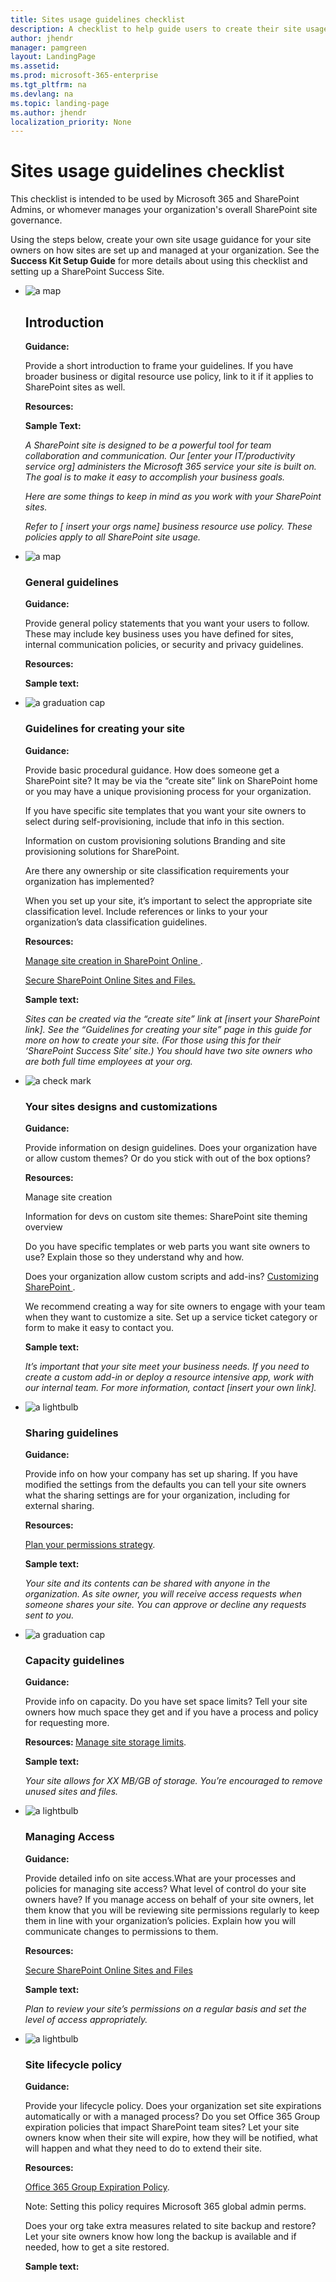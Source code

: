 ```yaml
---
title: Sites usage guidelines checklist
description: A checklist to help guide users to create their site usage guidance.
author: jhendr
manager: pamgreen
layout: LandingPage
ms.assetid: 
ms.prod: microsoft-365-enterprise
ms.tgt_pltfrm: na
ms.devlang: na
ms.topic: landing-page
ms.author: jhendr
localization_priority: None 
---
```

Sites usage guidelines checklist
=========================================

This checklist is intended to be used by Microsoft 365 and SharePoint Admins, or whomever manages your organization's overall SharePoint site governance.

Using the steps below, create your own site usage guidance for your site owners on how sites are set up and managed at your organization. See the <b>Success Kit Setup Guide</b> for more details about using this checklist and setting up a SharePoint Success Site.

<ul class="panelContent cardsJ">
    <li>
        <div class="cardSize">
            <div class="cardPadding">
                <div class="card">
                    <div class="cardImageOuter">
                        <div class="cardImage">
                            <img src="https://docs.microsoft.com/en-us/office/media/icons/walkthrough-map-blue.svg" alt="a map" />
                        </div>
                    </div>
                    <div class="cardText">
                        <h2>Introduction</h2>
                        <p><b>Guidance:</b></p>Provide a short introduction to frame your guidelines. If you have broader business or digital resource use policy, link to it if it applies to SharePoint sites as well.</p></p><b>Resources:</b></p></p><b>Sample Text:</b></p>  <i> A SharePoint site is designed to be a powerful tool for team collaboration and communication. Our [enter your IT/productivity service org] administers the Microsoft 365 service your site is built on. The goal is to make it easy to accomplish your business goals.</p>Here are some things to keep in mind as you work with your SharePoint sites.</p> Refer to [ insert your orgs name] business resource use policy. These policies apply to all SharePoint site usage.</i></p>
                    </div>
                </div>
            </div>
        </div>
    </li>
    <li>
        <div class="cardSize">
            <div class="cardPadding">
                <div class="card">
                    <div class="cardImageOuter">
                        <div class="cardImage">
                            <img src="https://docs.microsoft.com/en-us/office/media/icons/document.svg" alt="a map" />
                        </div>
                    </div>
                    <div class="cardText">
                        <h3>General guidelines</h3>
                        <p><b>Guidance:</b> </p>Provide general policy statements that you want your users to follow. These may include key business uses you have defined for sites, internal communication policies, or security and privacy guidelines.</p><b>Resources:</b></p></p><b>Sample text:</b></p>
                    </div>
                </div>
            </div>
        </div>
    </li>
    <li>
        <div class="cardSize">
            <div class="cardPadding">
                <div class="card">
                    <div class="cardImageOuter">
                        <div class="cardImage">
                            <img src="https://docs.microsoft.com/en-us/Office/media/icons/subsite.svg" alt="a graduation cap" />
                        </div>
                    </div>
                    <div class="cardText">
                        <h3>Guidelines for creating your site</h3>
                        <p><b>Guidance:</b></p>Provide basic procedural guidance. How does someone get a SharePoint site? It may be via the “create site” link on SharePoint home or you may have a unique provisioning process for your organization.</p>If you have specific site templates that you want your site owners to select during self-provisioning, include that info in this section.</p>Information on custom provisioning solutions Branding and site provisioning solutions for SharePoint.</p>Are there any ownership or site classification requirements your organization has implemented?  </P>When you set up your site, it’s important to select the appropriate site classification level. Include references or links to your your organization’s data classification guidelines.</p> <b>Resources:</b></p> <a href="https://docs.microsoft.com/en-us/sharepoint/manage-site-creation">Manage site creation in SharePoint Online </a>. </p></p>  <a href="https://docs.microsoft.com/en-us/office365/securitycompliance/secure-sharepoint-online-sites-and-files">Secure SharePoint Online Sites and Files.</a>  </p></p></p></p><b>Sample text:</b></p> <i>Sites can be created via the “create site” link at [insert your SharePoint link].  See the “Guidelines for creating your site” page in this guide for more on how to create your site. (For those using this for their ‘SharePoint Success Site’ site.)  You should have two site owners who are both full time employees at your org.</i>
</p>
                    </div>
                </div>
            </div>
        </div>
    </li>
    <li>
        <div class="cardSize">
            <div class="cardPadding">
                <div class="card">
                    <div class="cardImageOuter">
                        <div class="cardImage">
                            <img src="https://docs.microsoft.com/en-us/Office/media/icons/layout-navigation-blue.svg" alt="a check mark" />
                        </div>
                    </div>
                    <div class="cardText">
                        <h3>Your sites designs and customizations</h3>
                        <p><b>Guidance:</b></p>Provide information on design guidelines. Does your organization have or allow custom themes? Or do you stick with out of the box options?</p></p></p> <b>Resources:</b></p>Manage site creation</p> Information for devs on custom site themes: SharePoint site theming overview</p>Do you have specific templates or web parts you want site owners to use? Explain those so they understand why and how. </p>Does your organization allow custom scripts and add-ins? <a href="https://docs.microsoft.com/en-us/sharepoint/extend-and-develop">Customizing SharePoint </a>.</p></p>We recommend creating a way for site owners to engage with your team when they want to customize a site. Set up a service ticket category or form to make it easy to contact you. </p></p><b>Sample text:</b></p>  <i>It’s important that your site meet your business needs. If you need to create a custom add-in or deploy a resource intensive app, work with our internal team. For more information, contact [insert your own link]. </i></p>
                    </div>
                </div>
            </div>
        </div>
    </li>
    <li>
        <div class="cardSize">
            <div class="cardPadding">
                <div class="card">
                    <div class="cardImageOuter">
                        <div class="cardImage">
                            <img src="https://docs.microsoft.com/en-us/Office/media/icons/share-blue.svg" alt="a lightbulb" />
                        </div>
                    </div>
                    <div class="cardText">
                        <h3>Sharing guidelines</h3>
                        <p><b>Guidance:</b></p>Provide info on how your company has set up sharing. If you have modified the settings from the defaults you can tell your site owners what the sharing settings are for your organization, including for external sharing. </p></p> <b>Resources:  </b></p><a href="https://docs.microsoft.com/en-us/sharepoint/plan-your-permissions-strategy">Plan your permissions strategy</a></b>. </p></p><b>Sample text:</b> </p><i>Your site and its contents can be shared with anyone in the organization. As site owner, you will receive access requests when someone shares your site. You can approve or decline any requests sent to you.</i></p>    </div>
                </div>
            </div>
        </div>
    </li>
    <li>
        <div class="cardSize">
            <div class="cardPadding">
                <div class="card">
                    <div class="cardImageOuter">
                        <div class="cardImage">
                            <img src="https://docs.microsoft.com/en-us/Office/media/icons/bandwidth-efficiency-blue.svg" alt="a graduation cap" />
                        </div>
                    </div>
                    <div class="cardText">
                        <h3>Capacity guidelines </h3>
                        <p><b>Guidance:</b></p>Provide info on capacity. Do you have set space limits? Tell your site owners how much space they get and if you have a process and policy for requesting more.</p></p><b>Resources: </b><a href="https://docs.microsoft.com/en-us/sharepoint/manage-site-collection-storage-limits">Manage site storage limits</a></b>.</p></p><b>Sample text: </b></p><i> Your site allows for XX MB/GB of storage. You’re encouraged to remove unused sites and files.</i></p>
                    </div>
                </div>
            </div>
        </div>
    </li>
    <li>
        <div class="cardSize">
            <div class="cardPadding">
                <div class="card">
                    <div class="cardImageOuter">
                        <div class="cardImage">
                            <img src="https://docs.microsoft.com/en-us/Office/media/icons/secure-document-blue.svg" alt="a lightbulb" />
                        </div>
                    </div>
                    <div class="cardText">
                        <h3>Managing Access</h3>
                        <p><b>Guidance:</b></p>Provide detailed info on site access.What are your processes and policies for managing site access? What level of control do your site owners have? If you manage access on behalf of your site owners, let them know that you will be reviewing site permissions regularly to keep them in line with your organization’s policies. Explain how you will communicate changes to permissions to them.</p></p><b>Resources: </b></p><a href="https://docs.microsoft.com/en-us/office365/securitycompliance/secure-sharepoint-online-sites-and-files"> Secure SharePoint Online Sites and Files </a></p></p><b>Sample text:</b> </p> <i>Plan to review your site’s permissions on a regular basis and set the level of access appropriately.</i></p></div>
                </div>
            </div>
        </div>
    </li>
    <li>
        <div class="cardSize">
            <div class="cardPadding">
                <div class="card">
                    <div class="cardImageOuter">
                        <div class="cardImage">
                            <img src="https://docs.microsoft.com/en-us/Office/media/icons/policy.svg" alt="a lightbulb" />
                        </div>
                    </div>
                    <div class="cardText">
                        <h3>Site lifecycle policy</h3>
                        <p><b>Guidance:</b></p>Provide your lifecycle policy. Does your organization set site expirations automatically or with a managed process? Do you set Office 365 Group expiration policies that impact SharePoint team sites? Let your site owners know when their site will expire, how they will be notified, what will happen and what they need to do to extend their site.</p></p> <b>Resources: </b> </p>  <a href="https://docs.microsoft.com/office365/admin/create-groups/office-365-groups-expiration-policy?view=o365-worldwide">Office 365 Group Expiration Policy</a>.  </p>Note: Setting this policy requires Microsoft 365 global admin perms.</p></p>Does your org take extra measures related to site backup and restore? Let your site owners know how long the backup is available and if needed, how to get a site restored.</p></p><b>Sample text: </b></p>
                    </div>
                </div>
            </div>
        </div>
    </li>
</ul>